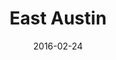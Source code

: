 ---
title: East Austin
date: '2016-02-24'
layout: post
categories: blog
tags: 
- photography
- austin
img: 
- "/assets/img/blog_images/east-austin/flowers.jpg"
- "/assets/img/blog_images/east-austin/cat.jpg"
- "/assets/img/blog_images/east-austin/hausu.jpg"
- "/assets/img/blog_images/east-austin/palm-and-pine.jpg"
- "/assets/img/blog_images/east-austin/lights.jpg"
- "/assets/img/blog_images/east-austin/moon.jpg"
- "/assets/img/blog_images/east-austin/peek.jpg"
- "/assets/img/blog_images/east-austin/shy-guise.jpg"
- "/assets/img/blog_images/east-austin/weeds.jpg"
---